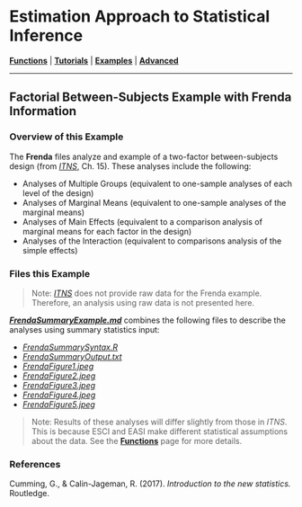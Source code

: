 # Estimation Approach to Statistical Inference

[**Functions**](../../Functions) | 
[**Tutorials**](../../Tutorials) | 
[**Examples**](../../Examples) | 
[**Advanced**](../../Advanced)

---

## Factorial Between-Subjects Example with Frenda Information

### Overview of this Example

The **Frenda** files analyze and example of a two-factor between-subjects design (from _[ITNS](https://thenewstatistics.com/itns/ "Introduction to the New Statistics")_, Ch. 15). These analyses include the following:

- Analyses of Multiple Groups (equivalent to one-sample analyses of each level of the design)
- Analyses of Marginal Means (equivalent to one-sample analyses of the marginal means)
- Analyses of Main Effects (equivalent to a comparison analysis of marginal means for each factor in the design)
- Analyses of the Interaction (equivalent to comparisons analysis of the simple effects)

### Files this Example

> Note: _[ITNS](https://thenewstatistics.com/itns/ "Introduction to the New Statistics")_ does not provide raw data for the Frenda example. Therefore, an analysis using raw data is not presented here.

[**_FrendaSummaryExample.md_**](./FrendaSummaryExample.md) combines the following files to describe the analyses using summary statistics input:

- [_FrendaSummarySyntax.R_](./FrendaSummarySyntax.R)
- [_FrendaSummaryOutput.txt_](./FrendaSummaryOutput.txt)
- [_FrendaFigure1.jpeg_](./FrendaFigure1.jpeg)
- [_FrendaFigure2.jpeg_](./FrendaFigure2.jpeg)
- [_FrendaFigure3.jpeg_](./FrendaFigure3.jpeg)  
- [_FrendaFigure4.jpeg_](./FrendaFigure4.jpeg)
- [_FrendaFigure5.jpeg_](./FrendaFigure5.jpeg)

> Note: Results of these analyses will differ slightly from those in _ITNS_. This is because ESCI and EASI make different statistical assumptions about the data. See the [**Functions**](../../Functions) page for more details.

### References

Cumming, G., & Calin-Jageman, R. (2017). _Introduction to the new statistics._ Routledge.
